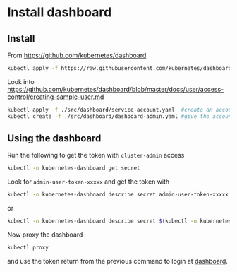 # Install dashboard

## Install

From <https://github.com/kubernetes/dashboard>

```bash
kubectl apply -f https://raw.githubusercontent.com/kubernetes/dashboard/v2.0.0-beta4/aio/deploy/recommended.yaml
```

Look into <https://github.com/kubernetes/dashboard/blob/master/docs/user/access-control/creating-sample-user.md>

```bash
kubectl apply -f ./src/dashboard/service-account.yaml  #create an account
kubectl create -f ./src/dashboard/dashboard-admin.yaml #give the account cluster-admin access
```

## Using the dashboard

Run the following to get the token with `cluster-admin` access

```bash
kubectl -n kubernetes-dashboard get secret
```

Look for `admin-user-token-xxxxx` and get the token with

```bash
kubectl -n kubernetes-dashboard describe secret admin-user-token-xxxxx
```

or

```bash
kubectl -n kubernetes-dashboard describe secret $(kubectl -n kubernetes-dashboard get secret | grep admin-user | awk '{print $1}')
```

Now proxy the dashboard

```bash
kubectl proxy
```

and use the token return from the previous command to login at [dashboard](  http://localhost:8001/api/v1/namespaces/kubernetes-dashboard/services/https:kubernetes-dashboard:/proxy/ ).
